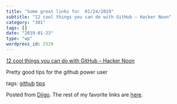 ```yaml
---
title: "Some great links for  01/24/2019"
subtitle: "12 cool things you can do with GitHub – Hacker Noon"
category: "301"
tags: []
date: "2019-01-23"
type: "wp"
wordpress_id: 2529
---
```

[12 cool things you can do with GitHub – Hacker Noon](https://hackernoon.com/12-cool-things-you-can-do-with-github-f3e0424cf2f0) 

Pretty good tips for the github power user

 tags: [github](https://www.diigo.com/user/pitosalas/github) [tips](https://www.diigo.com/user/pitosalas/tips)

Posted from [Diigo](https://www.diigo.com). The rest of my favorite links are [here](https://www.diigo.com/user/pitosalas).